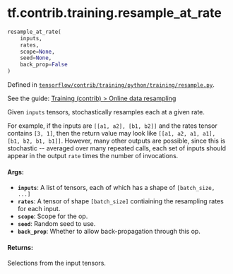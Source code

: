 <div itemscope itemtype="http://developers.google.com/ReferenceObject">
<meta itemprop="name" content="tf.contrib.training.resample_at_rate" />
</div>

# tf.contrib.training.resample_at_rate

``` python
resample_at_rate(
    inputs,
    rates,
    scope=None,
    seed=None,
    back_prop=False
)
```



Defined in [`tensorflow/contrib/training/python/training/resample.py`](https://www.tensorflow.org/code/tensorflow/contrib/training/python/training/resample.py).

See the guide: [Training (contrib) > Online data resampling](../../../../../api_guides/python/contrib.training.md#Online_data_resampling)

Given `inputs` tensors, stochastically resamples each at a given rate.

For example, if the inputs are `[[a1, a2], [b1, b2]]` and the rates
tensor contains `[3, 1]`, then the return value may look like `[[a1,
a2, a1, a1], [b1, b2, b1, b1]]`. However, many other outputs are
possible, since this is stochastic -- averaged over many repeated
calls, each set of inputs should appear in the output `rate` times
the number of invocations.

#### Args:

* <b>`inputs`</b>: A list of tensors, each of which has a shape of `[batch_size, ...]`
* <b>`rates`</b>: A tensor of shape `[batch_size]` contiaining the resampling rates
     for each input.
* <b>`scope`</b>: Scope for the op.
* <b>`seed`</b>: Random seed to use.
* <b>`back_prop`</b>: Whether to allow back-propagation through this op.


#### Returns:

Selections from the input tensors.